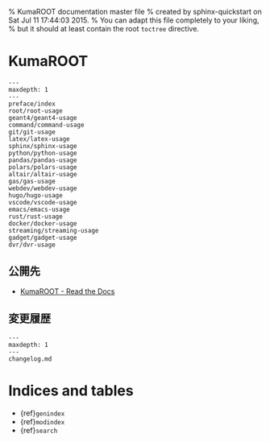 % KumaROOT documentation master file
% created by sphinx-quickstart on Sat Jul 11 17:44:03 2015.
% You can adapt this file completely to your liking,
% but it should at least contain the root `toctree` directive.

# KumaROOT

```{toctree}
---
maxdepth: 1
---
preface/index
root/root-usage
geant4/geant4-usage
command/command-usage
git/git-usage
latex/latex-usage
sphinx/sphinx-usage
python/python-usage
pandas/pandas-usage
polars/polars-usage
altair/altair-usage
gas/gas-usage
webdev/webdev-usage
hugo/hugo-usage
vscode/vscode-usage
emacs/emacs-usage
rust/rust-usage
docker/docker-usage
streaming/streaming-usage
gadget/gadget-usage
dvr/dvr-usage
```

## 公開先

- [KumaROOT - Read the Docs](https://kumaroot.readthedocs.io/)

## 変更履歴

```{toctree}
---
maxdepth: 1
---
changelog.md
```

# Indices and tables

- {ref}`genindex`
- {ref}`modindex`
- {ref}`search`
